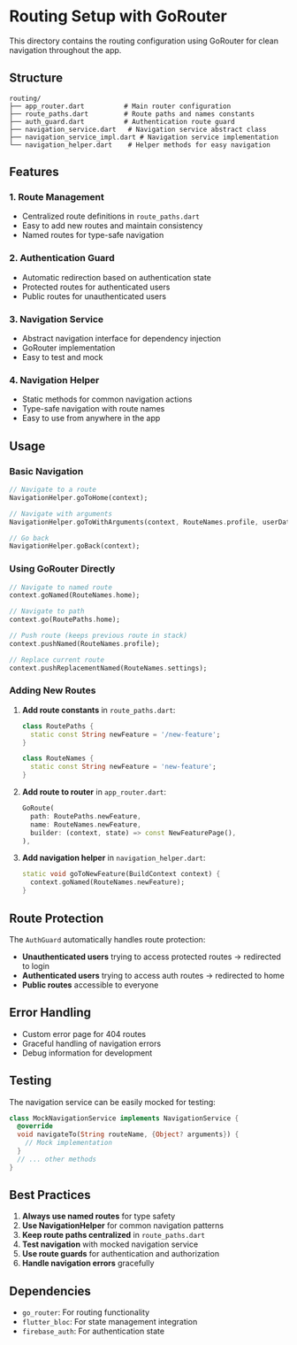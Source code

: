 # Routing Setup with GoRouter

This directory contains the routing configuration using GoRouter for clean navigation throughout the app.

## Structure

```
routing/
├── app_router.dart          # Main router configuration
├── route_paths.dart         # Route paths and names constants
├── auth_guard.dart          # Authentication route guard
├── navigation_service.dart   # Navigation service abstract class
├── navigation_service_impl.dart # Navigation service implementation
└── navigation_helper.dart    # Helper methods for easy navigation
```

## Features

### 1. **Route Management**
- Centralized route definitions in `route_paths.dart`
- Easy to add new routes and maintain consistency
- Named routes for type-safe navigation

### 2. **Authentication Guard**
- Automatic redirection based on authentication state
- Protected routes for authenticated users
- Public routes for unauthenticated users

### 3. **Navigation Service**
- Abstract navigation interface for dependency injection
- GoRouter implementation
- Easy to test and mock

### 4. **Navigation Helper**
- Static methods for common navigation actions
- Type-safe navigation with route names
- Easy to use from anywhere in the app

## Usage

### Basic Navigation

```dart
// Navigate to a route
NavigationHelper.goToHome(context);

// Navigate with arguments
NavigationHelper.goToWithArguments(context, RouteNames.profile, userData);

// Go back
NavigationHelper.goBack(context);
```

### Using GoRouter Directly

```dart
// Navigate to named route
context.goNamed(RouteNames.home);

// Navigate to path
context.go(RoutePaths.home);

// Push route (keeps previous route in stack)
context.pushNamed(RouteNames.profile);

// Replace current route
context.pushReplacementNamed(RouteNames.settings);
```

### Adding New Routes

1. **Add route constants** in `route_paths.dart`:
   ```dart
   class RoutePaths {
     static const String newFeature = '/new-feature';
   }
   
   class RouteNames {
     static const String newFeature = 'new-feature';
   }
   ```

2. **Add route to router** in `app_router.dart`:
   ```dart
   GoRoute(
     path: RoutePaths.newFeature,
     name: RouteNames.newFeature,
     builder: (context, state) => const NewFeaturePage(),
   ),
   ```

3. **Add navigation helper** in `navigation_helper.dart`:
   ```dart
   static void goToNewFeature(BuildContext context) {
     context.goNamed(RouteNames.newFeature);
   }
   ```

## Route Protection

The `AuthGuard` automatically handles route protection:

- **Unauthenticated users** trying to access protected routes → redirected to login
- **Authenticated users** trying to access auth routes → redirected to home
- **Public routes** accessible to everyone

## Error Handling

- Custom error page for 404 routes
- Graceful handling of navigation errors
- Debug information for development

## Testing

The navigation service can be easily mocked for testing:

```dart
class MockNavigationService implements NavigationService {
  @override
  void navigateTo(String routeName, {Object? arguments}) {
    // Mock implementation
  }
  // ... other methods
}
```

## Best Practices

1. **Always use named routes** for type safety
2. **Use NavigationHelper** for common navigation patterns
3. **Keep route paths centralized** in `route_paths.dart`
4. **Test navigation** with mocked navigation service
5. **Use route guards** for authentication and authorization
6. **Handle navigation errors** gracefully

## Dependencies

- `go_router`: For routing functionality
- `flutter_bloc`: For state management integration
- `firebase_auth`: For authentication state 